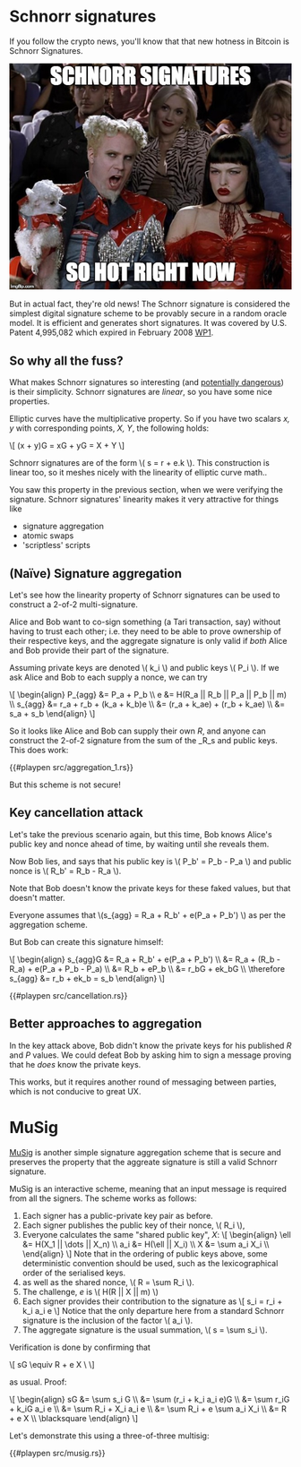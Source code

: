 # Schnorr signatures

If you follow the crypto news, you'll know that that new hotness in Bitcoin is Schnorr Signatures.

![schnorr](./img/schnorr-meme.jpg)

But in actual fact, they're old news! The Schnorr signature is considered the simplest digital signature scheme 
to be provably secure in a random oracle model. It is efficient and generates short signatures. 
It was covered by U.S. Patent 4,995,082 which expired in February 2008 [WP1].

## So why all the fuss?

What makes Schnorr signatures so interesting (and [potentially dangerous](#key_cancellation_attack)) is their simplicity. 
Schnorr signatures are _linear_, so you have some nice properties.

Elliptic curves have the multiplicative property. So if you have two scalars _x, y_ with corresponding points, _X, Y_, 
the following holds:

\\[
  (x + y)G = xG + yG = X + Y 
\\]

Schnorr signatures are of the form \\( s = r + e.k \\). This construction is linear too, so it meshes nicely with
the linearity of elliptic curve math..
 
You saw this property in the previous section, when we were verifying the signature. Schnorr signatures' linearity 
makes it very attractive for things like

* signature aggregation
* atomic swaps
* 'scriptless' scripts

## (Naïve) Signature aggregation

Let's see how the linearity property of Schnorr signatures can be used to construct a 2-of-2 multi-signature.

Alice and Bob want to co-sign something (a Tari transaction, say) without having to trust each other; 
i.e. they need to be able to prove ownership of their respective keys, and the aggregate signature is
only valid if _both_ Alice and Bob provide their part of the signature. 

Assuming private keys are denoted \\( k_i \\) and public keys \\( P_i \\). If we ask Alice and Bob to each 
supply a nonce, we can try

\\[
\begin{align}
  P_{agg} &= P_a + P_b \\\\
  e &= H(R_a || R_b || P_a || P_b || m) \\\\
  s_{agg} &= r_a + r_b + (k_a + k_b)e \\\\
        &= (r_a + k_ae) + (r_b + k_ae) \\\\
        &= s_a + s_b
\end{align}
\\]

So it looks like Alice and Bob can supply their own _R_, and anyone can construct the 2-of-2 signature 
from the sum of the _R_s and public keys. This does work:

{{#playpen src/aggregation_1.rs}}

But this scheme is not secure!

## Key cancellation attack

Let's take the previous scenario again, but this time, Bob knows Alice's public key and nonce ahead of time, by
waiting until she reveals them. 

Now Bob lies, and says that his public key is \\( P_b' = P_b - P_a \\) and public nonce is \\( R_b' = R_b - R_a \\).

Note that Bob doesn't know the private keys for these faked values, but that doesn't matter.

Everyone assumes that \\(s_{agg} = R_a + R_b' + e(P_a + P_b') \\) as per the aggregation scheme.

But Bob can create this signature himself: 

\\[
\begin{align}
  s_{agg}G &= R_a + R_b' + e(P_a + P_b') \\\\
    &= R_a + (R_b - R_a) + e(P_a + P_b - P_a) \\\\
    &= R_b + eP_b \\\\
    &= r_bG + ek_bG \\\\
  \therefore s_{agg} &= r_b + ek_b = s_b
\end{align}
\\]

{{#playpen src/cancellation.rs}}


## Better approaches to aggregation

In the key attack above, Bob didn't know the private keys for his published _R_ and _P_ values. We could defeat Bob
by asking him to sign a message proving that he _does_ know the private keys.

This works, but it requires another round of messaging between parties, which is not conducive to great UX.

# MuSig

[MuSig](GM18) is another simple signature aggregation scheme that is secure and preserves the property that the aggreate
signature is still a valid Schnorr signature.

MuSig is an interactive scheme, meaning that an input message is required from all the signers. The scheme works as follows:

1. Each signer has a public-private key pair as before.
1. Each signer publishes the public key of their nonce, \\( R_i \\),
1. Everyone calculates the same "shared public key", _X_: 
\\[
    \begin{align}
        \ell &= H(X_1 || \dots || X_n) \\\\
        a_i &= H(\ell || X_i) \\\\
        X &= \sum a_i X_i \\\\
    \end{align}
\\]
Note that in the ordering of public keys above, some deterministic convention should be used, such as the lexicographical
order of the serialised keys.
1. as well as the shared nonce, \\( R = \sum R_i \\).
1. The challenge, _e_ is \\( H(R || X || m) \\)
1. Each signer provides their contribution to the signature as
\\[ 
    s_i = r_i + k_i a_i e
\\]
Notice that the only departure here from a standard Schnorr signature is the inclusion of the factor \\( a_i \\).
1. The aggregate signature is the usual summation, \\( s = \sum s_i \\).

Verification is done by confirming that 

\\[ 
  sG \equiv R + e X \\
\\]

as usual. Proof:

\\[ 
\begin{align}
  sG &= \sum s_i G \\\\
     &= \sum (r_i + k_i a_i e)G \\\\
     &= \sum r_iG + k_iG a_i e \\\\
     &= \sum R_i + X_i a_i e \\\\
     &= \sum R_i + e \sum a_i X_i \\\\
     &= R + e X \\\\
     \blacksquare
\end{align}
\\]

Let's demonstrate this using a three-of-three multisig:

{{#playpen src/musig.rs}}



[WP1]: https://en.wikipedia.org/wiki/Schnorr_signature 'Wikipedia:Schnorr signature'
[BS18]: https://blockstream.com/2018/01/23/musig-key-aggregation-schnorr-signatures.html 'Blockstream: Key Aggregation for Schnorr Signatures'
[GM18]: https://eprint.iacr.org/2018/068.pdf 'Maxwell et. al., Simple Schnorr Multi-Signatures with Applications to Bitcoin'